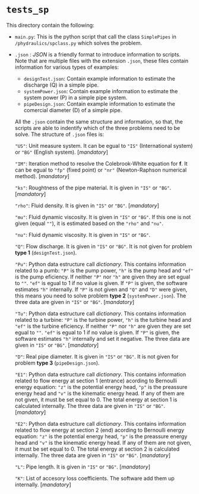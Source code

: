 # `tests_sp`

This directory contain the following:

- `main.py`: This is the python script that call the class `SimplePipes` in `/phydraulics/spclass.py` which solves the problem.

- `.json` : *JSON* is a friendly format to introduce information to scripts. Note that are multiple files with the  extension `.json`, these files contain information for various types of examples:

  - `designTest.json`: Contain example information to estimate the discharge (Q) in a simple pipe.
  - `systemPower.json`: Contain example information to estimate the system power (P) in a simple pipe system.
  - `pipeDesign.json`: Contain example information to estimate the comercial diameter (D) of a simple pipe.

  All the `.json` contain the same structure and information, so that, the scripts are able to indentify which of the three problems need to be solve. The structure of `.json` files is:

   `"US"`:
    Unit measure system. It can be egual to `"IS"` (International system) or  `"BG"` (English system). [*mandatory*]

   `"IM"`:
    Iteration method to resolve the Colebrook-White equation for **f**. It can be egual to `"fp"` (fixed point) or  `"nr"` (Newton-Raphson numerical method). [*mandatory*]
    
   `"ks"`:
    Roughtness of the pipe material. It is given in  `"IS"` or `"BG"`. [*mandatory*]

   `"rho"`:
    Fluid density. It is given in  `"IS"` or `"BG"`. [*mandatory*]

   `"mu"`:
    Fluid dynamic viscosity. It is given in  `"IS"` or `"BG"`. If this one is not given (equal `""`), it is estimated based on the  `"rho"` and `"nu"`.

   `"nu"`:
    Fluid dynamic viscosity. It is given in  `"IS"` or `"BG"`. 

   `"Q"`:
    Flow discharge. It is given in  `"IS"` or `"BG"`. It is not given for problem **type 1** (`designTest.json`).

   `"Pu"`:
    Python data estructure call *dictionary*. This contains information related to a pumb: `"P"` is the pump power, `"h"` is the pump head and `"ef"` is the pump eficiency. If neither `"P"` nor `"h"` are given they are set egual to `""`. `"ef"` is egual to 1 if no value is given. If `"P"` is given, the software estimates `"h"` internally. If `"P"` is not given and `"Q"` and `"D"` were given, this means you need to solve problem **type 2** (`systemPower.json`). The three data are  given in  `"IS"` or `"BG"`. [*mandatory*] 

   `"Tu"`:
    Python data estructure call *dictionary*. This contains information related to a turbine: `"P"` is the turbine power, `"h"` is the turbine head and `"ef"` is the turbine eficiency. If neither `"P"` nor `"h"` are given they are set egual to `""`. `"ef"` is egual to 1 if no value is given. If `"P"` is given, the software estimates `"h"` internally and set it negative. The three data are  given in  `"IS"` or `"BG"`. [*mandatory*] 

   `"D"`:
    Real pipe diameter. It is given in  `"IS"` or `"BG"`. It is not given for problem **type 3** (`pipeDesign.json`).

   `"E1"`:
    Python data estructure call *dictionary*. This contains information related to flow energy at section 1 (entrance) acording to Bernoulli energy equation: `"z"` is the potential energy head, `"p"` is the preassure energy head and `"v"` is the kinematic energy head. If any of them are not given, it must be set equal to 0. The total energy at section 1 is calculated internally. The three data are  given in  `"IS"` or `"BG"`. [*mandatory*] 

   `"E2"`:
    Python data estructure call *dictionary*. This contains information related to flow energy at section 2 (end) acording to Bernoulli energy equation: `"z"` is the potential energy head, `"p"` is the preassure energy head and `"v"` is the kinematic energy head. If any of them are not given, it must be set equal to 0. The total energy at section 2 is calculated internally. The three data are  given in  `"IS"` or `"BG"`. [*mandatory*] 

   `"L"`:
    Pipe length. It is given in  `"IS"` or `"BG"`. [*mandatory*] 

   `"K"`:
    List of accesory loss coefficients. The software add them up internally. [*mandatory*] 

